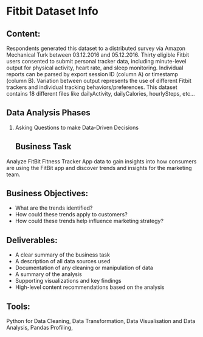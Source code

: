 # Fitbit Dataset Info
## Content:
Respondents generated this dataset to a distributed survey via Amazon Mechanical Turk between 03.12.2016 and 05.12.2016. Thirty eligible Fitbit users consented to submit personal tracker data, including minute-level output for physical activity, heart rate, and sleep monitoring. Individual reports can be parsed by export session ID (column A) or timestamp (column B). Variation between output represents the use of different Fitbit trackers and individual tracking behaviors/preferences. 
This dataset contains 18 different files like dailyActivity, dailyCalories, hourlySteps, etc…
## Data Analysis Phases
1. Asking Questions to make Data-Driven Decisions
   ## Business Task
Analyze FitBit Fitness Tracker App data to gain insights into how consumers are using the FitBit app and discover trends and insights for the marketing team.

## Business Objectives:
* What are the trends identified?
* How could these trends apply to customers?
* How could these trends help influence marketing strategy?

## Deliverables:
* A clear summary of the business task
* A description of all data sources used
* Documentation of any cleaning or manipulation of data
* A summary of the analysis
* Supporting visualizations and key findings
* High-level content recommendations based on the analysis

## Tools:
Python for Data Cleaning, Data Transformation, Data Visualisation and Data Analysis,
Pandas Profiling,


